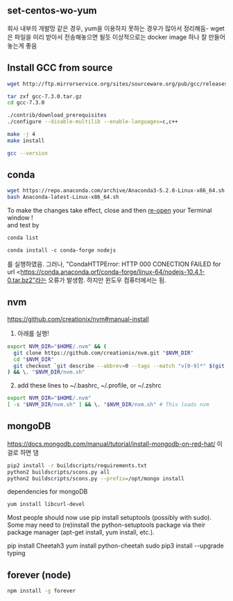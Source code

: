## set-centos-wo-yum

회사 내부의 개발망 같은 경우, yum을 이용하지 못하는 경우가 많아서 정리해둠-
wget은 파일을 미리 받아서 전송해놓으면 될듯
이상적으로는 docker image 하나 잘 만들어 놓는게 좋음

## Install GCC from source
```bash
wget http://ftp.mirrorservice.org/sites/sourceware.org/pub/gcc/releases/gcc-7.3.0/gcc-7.3.0.tar.gz

tar zxf gcc-7.3.0.tar.gz
cd gcc-7.3.0

./contrib/download_prerequisites
./configure --disable-multilib --enable-languages=c,c++

make -j 4
make install

gcc --version
```

## conda

```bash
wget https://repo.anaconda.com/archive/Anaconda3-5.2.0-Linux-x86_64.sh
bash Anaconda-latest-Linux-x86_64.sh
```
To make the changes take effect, close and then <u>re-open</u> your Terminal window ! <br/>
and test by
```bash
conda list
```

```
conda install -c conda-forge nodejs
```
를 실행하였음.
그러나, "CondaHTTPError: HTTP 000 CONECTION FAILED for url <https://conda.anaconda.orf/conda-forge/linux-64/nodejs-10.4.1-0.tar.bz2"라는 오류가 발생함. 하지만 윈도우 컴퓨터에서는 됨.


## nvm
https://github.com/creationix/nvm#manual-install

1. 아래를 실행!
```bash
export NVM_DIR="$HOME/.nvm" && (
  git clone https://github.com/creationix/nvm.git "$NVM_DIR"
  cd "$NVM_DIR"
  git checkout `git describe --abbrev=0 --tags --match "v[0-9]*" $(git rev-list --tags --max-count=1)`
) && \. "$NVM_DIR/nvm.sh"
```

2. add these lines to ~/.bashrc, ~/.profile, or ~/.zshrc
```bash
export NVM_DIR="$HOME/.nvm"
[ -s "$NVM_DIR/nvm.sh" ] && \. "$NVM_DIR/nvm.sh" # This loads nvm
```

## mongoDB

https://docs.mongodb.com/manual/tutorial/install-mongodb-on-red-hat/ 이걸로 하면 댐

```bash
pip2 install -r buildscripts/requirements.txt
python2 buildscripts/scons.py all
python2 buildscripts/scons.py --prefix=/opt/mongo install
```

dependencies for mongoDB
```bash
yum install libcurl-devel
```

Most people should now use pip install setuptools (possibly with sudo).
Some may need to (re)install the python-setuptools package via their package manager (apt-get install, yum install, etc.).

pip install Cheetah3
yum install python-cheetah
sudo pip3 install --upgrade typing

## forever (node)
```bash
npm install -g forever


```
